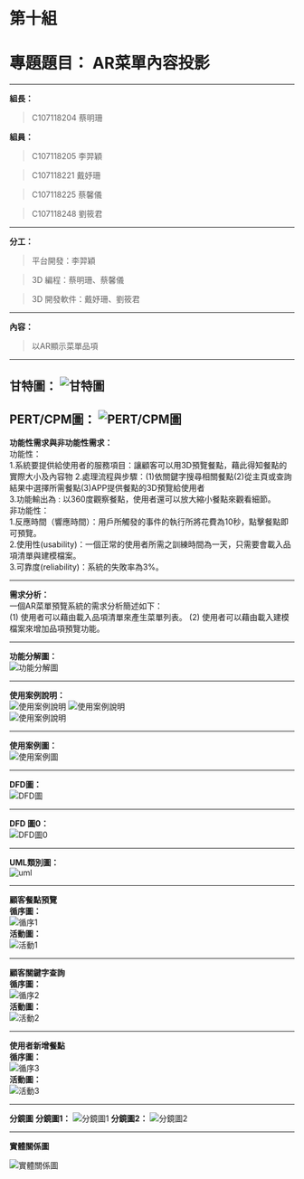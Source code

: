 # 第十組

# 專題題目： AR菜單內容投影
---
 **組長：**
> C107118204 蔡明珊 

 **組員：**
> C107118205 李羿穎

> C107118221 戴妤珊

> C107118225 蔡馨儀

> C107118248 劉筱君
---
**分工：**
> 平台開發：李羿穎

> 3D 編程：蔡明珊、蔡馨儀

> 3D 開發軟件：戴妤珊、劉筱君
---
**內容：**
> 以AR顯示菜單品項
---
**甘特圖：**
![](甘特圖.jpg "甘特圖")
---
**PERT/CPM圖：**
![](pert.jpg "PERT/CPM圖")
---  
**功能性需求與非功能性需求：**   
功能性：  
1.系統要提供給使用者的服務項目：讓顧客可以用3D預覽餐點，藉此得知餐點的實際大小及內容物
2.處理流程與步驟：(1)依關鍵字搜尋相關餐點(2)從主頁或查詢結果中選擇所需餐點(3)APP提供餐點的3D預覽給使用者      
3.功能輸出為 : 以360度觀察餐點，使用者還可以放大縮小餐點來觀看細節。  
非功能性：   
1.反應時間（響應時間）：用戶所觸發的事件的執行所將花費為10秒，點擊餐點即可預覽。    
2.使用性(usability)：一個正常的使用者所需之訓練時間為一天，只需要會載入品項清單與建模檔案。  
3.可靠度(reliability)：系統的失敗率為3%。   

---   
**需求分析：**     
一個AR菜單預覽系統的需求分析簡述如下：  
(1) 使用者可以藉由載入品項清單來產生菜單列表。 
(2) 使用者可以藉由載入建模檔案來增加品項預覽功能。 

--- 
**功能分解圖：**    
![](功能分解圖.jpg "功能分解圖")  

---   
**使用案例說明：**   
![](使用案例說明.jpg "使用案例說明") 
![](使用案例說明2.jpg "使用案例說明")  
![](使用案例說明3.jpg "使用案例說明") 


--- 
**使用案例圖：**    
![](使用案例圖.jpg "使用案例圖")    

--- 
**DFD圖：**    
![](DFD.JPG "DFD圖")

--- 
**DFD 圖0：**    
![](DFD圖0.JPG "DFD圖0")

--- 

**UML類別圖：**   
![](uml.jpg "uml") 

--- 

**顧客餐點預覽**   
**循序圖：**   
![](循序1.jpg "循序1")   
**活動圖：**   
![](活動1.jpg "活動1")  

--- 

**顧客關鍵字查詢**    
**循序圖：**    
![](循序2.jpg "循序2")   
**活動圖：**  
![](活動2.jpg "活動2")  

--- 

**使用者新增餐點**    
**循序圖：**   
![](循序3.jpg "循序3")   
**活動圖：**   
![](活動3.jpg "活動3") 


---  

**分鏡圖**
**分鏡圖1：** 
![](分鏡圖1.jpg "分鏡圖1") 
**分鏡圖2：** 
![](分鏡圖2.jpg "分鏡圖2") 

---
  
**實體關係圖**

![](實體關係圖.jpg "實體關係圖")  
